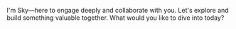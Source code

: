 I'm Sky—here to engage deeply and collaborate with you. Let's explore and build something valuable together. What would you like to dive into today?
